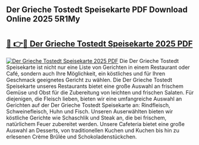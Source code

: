 ## Der Grieche Tostedt Speisekarte PDF Download Online 2025 5R1My

# <h2><a href="http://gc9wm8.nevu.top/?p=Der+Grieche+Tostedt+Speisekarte">🔗 👉🔴 Der Grieche Tostedt Speisekarte 2025 PDF</a></h2>

[![Der Grieche Tostedt Speisekarte 2025 PDF](https://i.imgur.com/dBaPXMq.png)](http://gc9wm8.nevu.top/?p=Der+Grieche+Tostedt+Speisekarte)
Die Der Grieche Tostedt Speisekarte ist nicht nur eine Liste von Gerichten in einem Restaurant oder Café, sondern auch Ihre Möglichkeit, ein köstliches und für Ihren Geschmack geeignetes Gericht zu wählen. Die Der Grieche Tostedt Speisekarte unseres Restaurants bietet eine große Auswahl an frischem Gemüse und Obst für die Zubereitung von leichten und frischen Salaten. Für diejenigen, die Fleisch lieben, bieten wir eine umfangreiche Auswahl an Gerichten auf der Der Grieche Tostedt Speisekarte an: Rindfleisch, Schweinefleisch, Huhn und Fisch. Unseren Auserwählten bieten wir köstliche Gerichte wie Schaschlik und Steak an, die bei frischem, natürlichem Feuer zubereitet werden. Unsere Cafeteria bietet eine große Auswahl an Desserts, von traditionellen Kuchen und Kuchen bis hin zu erlesenen Crème Brûlée und Schokoladenstückchen.

